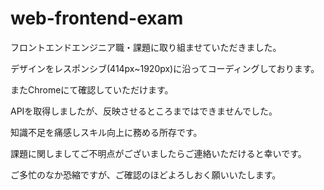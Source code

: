 # web-frontend-exam
フロントエンドエンジニア職・課題に取り組ませていただきました。

デザインをレスポンシブ(414px~1920px)に沿ってコーディングしております。

またChromeにて確認していただけます。

APIを取得しましたが、反映させるところまではできませんでした。

知識不足を痛感しスキル向上に務める所存です。

課題に関しましてご不明点がございましたらご連絡いただけると幸いです。

ご多忙のなか恐縮ですが、ご確認のほどよろしおく願いいたします。
